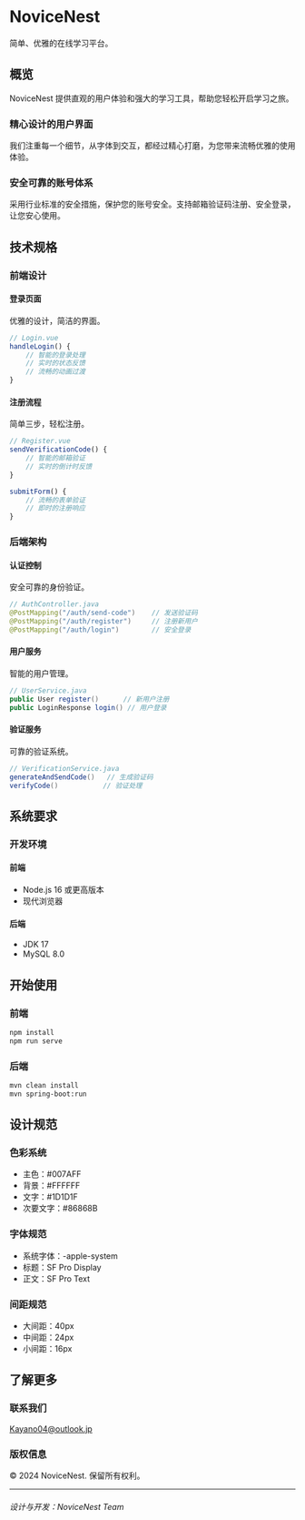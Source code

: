 # NoviceNest

简单、优雅的在线学习平台。

## 概览

NoviceNest 提供直观的用户体验和强大的学习工具，帮助您轻松开启学习之旅。

### 精心设计的用户界面

我们注重每一个细节，从字体到交互，都经过精心打磨，为您带来流畅优雅的使用体验。

### 安全可靠的账号体系

采用行业标准的安全措施，保护您的账号安全。支持邮箱验证码注册、安全登录，让您安心使用。

## 技术规格

### 前端设计

#### 登录页面
优雅的设计，简洁的界面。
```javascript
// Login.vue
handleLogin() {
    // 智能的登录处理
    // 实时的状态反馈
    // 流畅的动画过渡
}
```

#### 注册流程
简单三步，轻松注册。
```javascript
// Register.vue
sendVerificationCode() {
    // 智能的邮箱验证
    // 实时的倒计时反馈
}

submitForm() {
    // 流畅的表单验证
    // 即时的注册响应
}
```

### 后端架构

#### 认证控制
安全可靠的身份验证。
```java
// AuthController.java
@PostMapping("/auth/send-code")    // 发送验证码
@PostMapping("/auth/register")     // 注册新用户
@PostMapping("/auth/login")        // 安全登录
```

#### 用户服务
智能的用户管理。
```java
// UserService.java
public User register()      // 新用户注册
public LoginResponse login() // 用户登录
```

#### 验证服务
可靠的验证系统。
```java
// VerificationService.java
generateAndSendCode()   // 生成验证码
verifyCode()           // 验证处理
```

## 系统要求

### 开发环境

#### 前端
- Node.js 16 或更高版本
- 现代浏览器

#### 后端
- JDK 17
- MySQL 8.0

## 开始使用

### 前端
```bash
npm install
npm run serve
```

### 后端
```bash
mvn clean install
mvn spring-boot:run
```

## 设计规范

### 色彩系统
- 主色：#007AFF
- 背景：#FFFFFF
- 文字：#1D1D1F
- 次要文字：#86868B

### 字体规范
- 系统字体：-apple-system
- 标题：SF Pro Display
- 正文：SF Pro Text

### 间距规范
- 大间距：40px
- 中间距：24px
- 小间距：16px

## 了解更多

### 联系我们
Kayano04@outlook.jp

### 版权信息
© 2024 NoviceNest. 保留所有权利。

---

###### 设计与开发：NoviceNest Team

